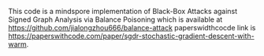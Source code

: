 This code is a mindspore implementation of Black-Box Attacks against Signed Graph Analysis via Balance Poisoning which is available at https://github.com/jialongzhou666/balance-attack
paperswidthcocde link is https://paperswithcode.com/paper/sgdr-stochastic-gradient-descent-with-warm.

